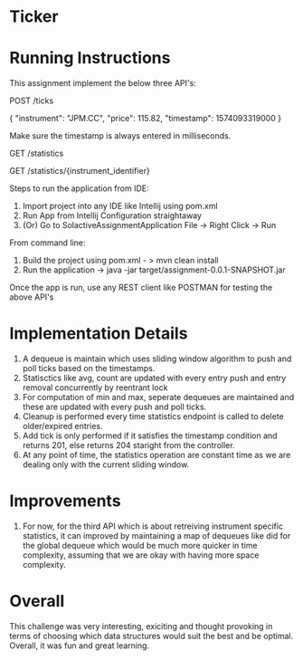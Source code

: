 # Ticker

# Running Instructions

This assignment implement the below three API's:

POST /ticks

<Sample Input>
  
{
"instrument": "JPM.CC",
"price": 115.82,
"timestamp": 1574093319000
}

Make sure the timestamp is always entered in milliseconds.

GET /statistics

GET /statistics/{instrument_identifier} 


Steps to run the application from IDE:

1. Import project into any IDE like Intellij using pom.xml
2. Run App from Intellij Configuration straightaway
3. (Or) Go to SolactiveAssignmentApplication File -> Right Click -> Run

From command line:

1. Build the project using pom.xml - > mvn clean install
2. Run the application -> java -jar target/assignment-0.0.1-SNAPSHOT.jar

Once the app is run, use any REST client like POSTMAN for testing the above API's

# Implementation Details

1. A dequeue is maintain which uses sliding window algorithm to push and poll ticks based on the timestamps.
2. Statisctics like avg, count are updated with every entry push and entry removal concurrently by reentrant lock
3. For computation of min and max, seperate dequeues are maintained and these are updated with every push and poll ticks.
4. Cleanup is performed every time statistics endpoint is called to delete older/expired entries.
5. Add tick is only performed if it satisfies the timestamp condition and returns 201, else returns 204 staright from the controller.
6. At any point of time, the statistics operation are constant time as we are dealing only with the current sliding window.

# Improvements 

1. For now, for the third API which is about retreiving instrument specific statistics, it can improved by maintaining a map of dequeues like did for the global dequeue which would be much more quicker in time complexity, assuming that we are okay with having more space complexity.

# Overall

This challenge was very interesting, exiciting and thought provoking in terms of choosing which data structures would suit the best and be optimal. Overall, it was fun and great learning. 

